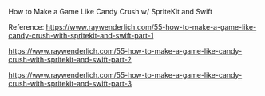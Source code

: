  How to Make a Game Like Candy Crush w/ SpriteKit and Swift

Reference:
https://www.raywenderlich.com/55-how-to-make-a-game-like-candy-crush-with-spritekit-and-swift-part-1

https://www.raywenderlich.com/55-how-to-make-a-game-like-candy-crush-with-spritekit-and-swift-part-2

https://www.raywenderlich.com/55-how-to-make-a-game-like-candy-crush-with-spritekit-and-swift-part-3

